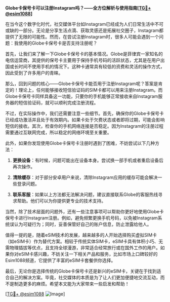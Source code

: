 **Globe卡保号卡可以注册Instagram吗？——全方位解析与使用指南[[TG💪+ @esim1088](https://t.me/s/esim1088)]**

在当今这个数字化时代，社交媒体平台如Instagram已经成为人们日常生活中不可或缺的一部分。无论是分享生活点滴、获取灵感还是拓展社交圈子，Instagram都提供了无限的可能性。然而，在尝试注册Instagram时，很多人可能会遇到一个问题：我使用的Globe卡保号卡是否支持注册呢？

首先，让我们来了解一下Globe卡保号卡的基本情况。Globe是菲律宾一家知名的电信运营商，其提供的保号卡主要用于保持手机号码的活跃状态，尤其是在用户出国或长时间不使用手机的情况下。这种卡通常具有较低的资费和灵活的操作方式，因此受到了许多用户的青睐。

那么，回到问题的核心——Globe卡保号卡能否用于注册Instagram呢？答案是肯定的！理论上，任何能够接收短信验证码的SIM卡都可以用来注册Instagram。而Globe卡保号卡同样具备这一功能，只要你的手机能够正常接收来自Instagram服务器的短信验证码，就可以顺利完成注册流程。

不过，在实际操作中，我们还需要注意一些细节。首先，确保你的Globe卡保号卡已经成功激活并且处于有效期内。如果卡处于欠费状态或者即将过期，可能会影响短信的接收。其次，检查你的手机网络连接是否稳定。因为Instagram的注册过程需要通过互联网完成，所以稳定的网络环境至关重要。

此外，如果你发现使用Globe卡保号卡注册时遇到了困难，不妨尝试以下几种方法：

1. **更换设备**：有时候，问题可能出在设备本身。尝试换一部手机或者重启设备后再次操作。
   
2. **清除缓存**：对于部分安卓用户来说，清除Instagram应用的缓存可能会解决一些登录问题。
   
3. **联系客服**：如果以上方法都无法解决问题，建议直接联系Globe的客服热线寻求帮助。他们可以为你提供更专业的技术支持。

当然，除了技术层面的问题外，还有一些注意事项可以帮助你更好地使用Globe卡保号卡进行Instagram注册。例如，避免频繁更换手机号码，以免被Instagram系统误认为可疑行为；同时，妥善保管好自己的账户信息，防止泄露给他人。

值得一提的是，随着eSIM技术的发展，越来越多的人开始选择购买虚拟SIM卡（如eSIM卡）作为替代方案。相较于传统实体SIM卡，eSIM卡具有体积小巧、无需物理插拔等优点，且支持全球漫游，非常适合经常旅行或在国外工作的用户。如果你对eSIM卡感兴趣，不妨关注一下相关产品和服务，比如市场上口碑较好的Esim1088频道，它提供了丰富的eSIM卡套餐供你选择。

最后，无论你是选择传统的Globe卡保号卡还是新兴的eSIM卡，关键在于找到适合自己的解决方案。毕竟，社交媒体的本质是为了让人们更加便捷地交流互动，而不是制造更多的麻烦。希望本文能为大家带来一些启发和帮助！

[[TG💪+ @esim1088](https://t.me/s/esim1088) ![Image](https://i.postimg.cc/4NQfJmqS/Snipaste-2025-05-13-00-14-12.png)]